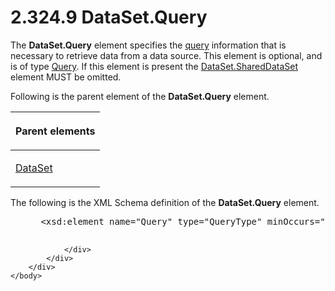 <html dir="LTR" xmlns:mshelp="http://msdn.microsoft.com/mshelp" xmlns:ddue="http://ddue.schemas.microsoft.com/authoring/2003/5" xmlns:xlink="http://www.w3.org/1999/xlink" xmlns:tool="http://www.microsoft.com/tooltip">
    <head>
        <meta http-equiv="Content-Type" content="text/html; CHARSET=utf-8"></meta>
        <meta name="save" content="history"></meta>
        <title>2.324.9 DataSet.Query</title>
        <xml>
            <mshelp:toctitle title="2.324.9 DataSet.Query"></mshelp:toctitle>
            <mshelp:rltitle title="[MS-RDL]: DataSet.Query"></mshelp:rltitle>
            <mshelp:keyword index="A" term="6730c256-d4b1-4487-a327-7345e94cadae"></mshelp:keyword>
            <mshelp:attr name="DCSext.ContentType" value="open specification"></mshelp:attr>
            <mshelp:attr name="AssetID" value="6730c256-d4b1-4487-a327-7345e94cadae"></mshelp:attr>
            <mshelp:attr name="TopicType" value="kbRef"></mshelp:attr>
            <mshelp:attr name="DCSext.Title" value="[MS-RDL]: DataSet.Query" />
        </xml>
    </head>
    <body>
        <div id="header">
            <h1 class="heading">2.324.9 DataSet.Query</h1>
        </div>
        <div id="mainSection">
            <div id="mainBody">
                <div id="allHistory" class="saveHistory"></div>
                <div id="sectionSection0" class="section" name="collapseableSection">
                    

<p>The <b>DataSet.Query</b> element specifies the <a href="b2482b3f-74ab-4ca8-a9e5-c07955011743.html#gt_37fbc661-f744-48fa-9d8e-f34513cab9c2">query</a> information that is
necessary to retrieve data from a data source. This element is optional, and is
of type <a href="1d2b1998-e078-435f-8c03-a3d894a9843e.html">Query</a>. If this
element is present the <a href="a8ed05e2-4704-4aa5-9922-42fdd166cbe2.html">DataSet.SharedDataSet</a>
element MUST be omitted.</p>

<p>Following is the parent element of the <b>DataSet.Query</b>
element.</p>

<table>
 <thead>
  <tr>
   <th>
   <p>Parent elements</p>
   </th>
  </tr>
 </thead>
 <tr>
  <td>
  <p><a href="a14782b0-2e2f-4305-83a3-3de3fd750b6a.html">DataSet</a></p>
  </td>
 </tr>
</table>

<p>The following is the XML Schema definition of the <b>DataSet.Query</b>
element.</p>

<dl>
<dd>
<div><pre> &lt;xsd:element name=&quot;Query&quot; type=&quot;QueryType&quot; minOccurs=&quot;0&quot;/&gt;
  
</pre></div>
</dd></dl>


                </div>
            </div>
        </div>
    </body>
</html>